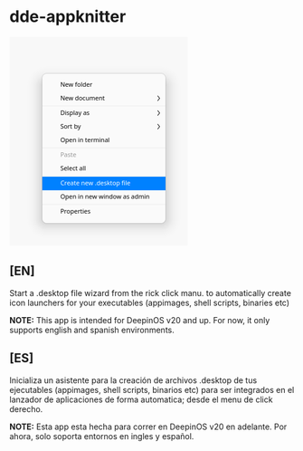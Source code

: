 # dde-appknitter

![immg.png](img.png)

## [EN]

Start a .desktop file wizard from the rick click manu. to automatically create icon launchers for your executables (appimages, shell scripts, binaries etc) 

**NOTE:** This app is intended for DeepinOS v20 and up. For now, it only supports english and spanish environments.

## [ES]

Inicializa un asistente para la creación de archivos .desktop de tus ejecutables (appimages, shell scripts, binarios etc) para ser    integrados en el lanzador de aplicaciones de forma automatica; desde el menu de click derecho.

**NOTE:**  Esta app esta hecha para correr en DeepinOS v20 en adelante. Por ahora, solo soporta entornos en ingles y español.
